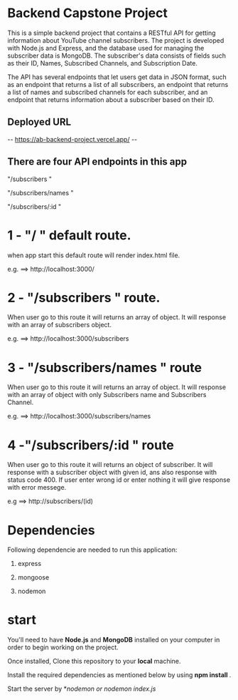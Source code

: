 # Backend Capstone Project

This is a simple backend project that contains a RESTful API for getting information about YouTube channel subscribers. The project is developed with Node.js and Express, and the database used for managing the subscriber data is MongoDB. The subscriber's data consists of fields such as their ID, Names, Subscribed Channels, and Subscription Date.

The API has several endpoints that let users get data in JSON format, such as an endpoint that returns a list of all subscribers, an endpoint that returns a list of names and subscribed channels for each subscriber, and an endpoint that returns information about a subscriber based on their ID.


## Deployed URL

--  https://ab-backend-project.vercel.app/  --

## There are four API endpoints in this app

 "/subscribers "

 "/subscribers/names "

 "/subscribers/:id "

# 1 - "/ " default route.

when app start this default route will render index.html file.

e.g. ==> http://localhost:3000/

# 2 - "/subscribers "  route.

When user go to this route it will returns an array of object. It will response with an array of subscribers object.

e.g. ==>  http://localhost:3000/subscribers

# 3 - "/subscribers/names " route

When user go to this route it will returns an array of object. It will response with an array of object with only Subscribers name and Subscribers Channel.

e.g. ==> http://localhost:3000/subscribers/names

# 4 -"/subscribers/:id " route

When user go to this route it will returns an object of subscriber. It will response with a subscriber object with given id, ans also response with status code 400. If user enter wrong id or enter nothing it will give response with error messege.

e.g ==> http://subscribers/(id)

# Dependencies

Following dependencie are needed to run this application: 

1. express

2. mongoose

3. nodemon

# start

You'll need to have **Node.js** and **MongoDB** installed on your computer in order to begin working on the project. 

Once installed, Clone this repository to your **local** machine.

Install the required dependencies as mentioned below by using **npm install <packageName>**.

Start the server by **nodemon or nodemon index.js*


######